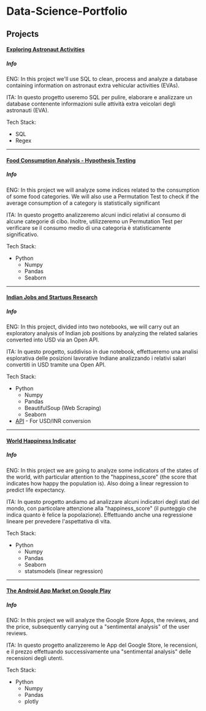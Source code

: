 # Data-Science-Portfolio

## Projects
#### [Exploring Astronaut Activities](https://github.com/DrBracket/Data-Science-Portfolio/tree/main/Exploring%20Astronaut%20Activities)

##### Info
ENG: In this project we'll use SQL to clean, process and analyze a database containing information on astronaut extra vehicular activities (EVAs).

ITA: In questo progetto useremo SQL per pulire, elaborare e analizzare un database contenente informazioni sulle attività extra veicolari degli astronauti (EVA).

Tech Stack:
  - SQL
  - Regex

---
#### [Food Consumption Analysis - Hypothesis Testing](https://github.com/DrBracket/Data-Science-Portfolio/tree/main/Food%20Consumption%20Analysis%20-%20Hypothesis%20Testing)

##### Info
ENG: In this project we will analyze some indices related to the consumption of some food categories. We will also use a Permutation Test to check if the average consumption of a category is statistically significant

ITA: In questo progetto analizzeremo alcuni indici relativi al consumo di alcune categorie di cibo. Inoltre, utilizzeremo un Permutation Test per verificare se il consumo medio di una categoria è statisticamente significativo.

Tech Stack:
  - Python
    - Numpy
    - Pandas
    - Seaborn

---
#### [Indian Jobs and Startups Research](https://github.com/DrBracket/Data-Science-Portfolio/tree/main/Indian%20Jobs%20and%20Startups%20Research)

##### Info
ENG: In this project, divided into two notebooks, we will carry out an exploratory analysis of Indian job positions by analyzing the related salaries converted into USD via an Open API.

ITA: In questo progetto, suddiviso in due notebook,  effettueremo una analisi esplorativa delle posizioni lavorative Indiane analizzando i relativi salari convertiti in USD tramite una Open API.

Tech Stack:
  - Python
    - Numpy
    - Pandas
    - BeautifulSoup (Web Scraping)
    - Seaborn
  - [API](https://open.er-api.com/v6/latest/USD) - For USD/INR conversion

---
#### [World Happiness Indicator](https://github.com/DrBracket/Data-Science-Portfolio/tree/main/World%20Happiness%20Indicator)

##### Info
ENG: In this project we are going to analyze some indicators of the states of the world, with particular attention to the "happiness_score" (the score that indicates how happy the population is). Also doing a linear regression to predict life expectancy.

ITA: In questo progetto andiamo ad analizzare alcuni indicatori degli stati del mondo, con particolare attenzione alla "happiness_score" (il punteggio che indica quanto è felice la popolazione). Effettuando anche una regressione lineare per prevedere l'aspettativa di vita.

Tech Stack:
  - Python
    - Numpy
    - Pandas
    - Seaborn
    - statsmodels (linear regression)

---
#### [The Android App Market on Google Play](https://github.com/DrBracket/Data-Science-Portfolio/tree/main/The%20Android%20App%20Market%20on%20Google%20Play)

##### Info
ENG: In this project we will analyze the Google Store Apps, the reviews, and the price, subsequently carrying out a "sentimental analysis" of the user reviews.

ITA: In questo progetto analizzeremo le App del Google Store, le recensioni, e il prezzo effettuando successivamente una "sentimental analysis" delle recensioni degli utenti.

Tech Stack:
  - Python
    - Numpy
    - Pandas
    - plotly
